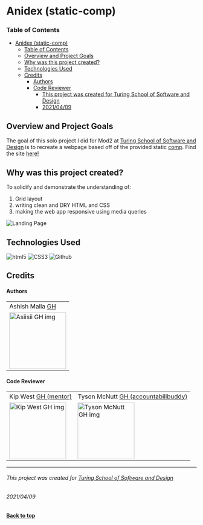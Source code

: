 # Anidex (static-comp)


### Table of Contents
- [Anidex (static-comp)](#anidex-static-comp)
    - [Table of Contents](#table-of-contents)
  - [Overview and Project Goals](#overview-and-project-goals)
  - [Why was this project created?](#why-was-this-project-created)
  - [Technologies Used](#technologies-used)
  - [Credits](#credits)
      - [Authors](#authors)
      - [Code Reviewer](#code-reviewer)
          - [This project was created for Turing School of Software and Design](#this-project-was-created-for-turing-school-of-software-and-design)
          - [2021/04/09](#20210409)

## Overview and Project Goals
The goal of this solo project I did for Mod2 at [Turing School of Software and Design](https://turing.io/) is to recreate a webpage based off of the provided static [comp](https://frontend.turing.io/projects/module-1/m1-static-comp).
Find the site [here!](https://asiisii.github.io/Static-Comp/)

## Why was this project created?
To solidify and demonstrate the understanding of:
1. Grid layout
2. writing clean and DRY HTML and CSS
3. making the web app responsive using media queries
  
![Landing Page](assets/landing-pg.gif)

## Technologies Used
<p align="left">
  <img src="https://img.shields.io/badge/html5%20-%23E34F26.svg?&style=for-the-badge&logo=html5&logoColor=white" alt="html5"/>
  <img src="https://img.shields.io/badge/css3%20-%231572B6.svg?&style=for-the-badge&logo=css3&logoColor=white" alt="CSS3"/>
  <img src="https://img.shields.io/badge/GitHub-100000?style=for-the-badge&logo=github&logoColor=white" alt="Github" />
</p>

## Credits
#### Authors
<table>
    <tr>
        <td> Ashish Malla <a href="https://github.com/asiisii">GH</td>
    </tr>
    </tr>
    <td><img src="https://avatars.githubusercontent.com/u/36644181?s=400&u=bac07fd62de7d01a09ce8f27f88590d5caa202df&v=4" alt="Asiisii GH img"
 width="150" height="auto" /></td>
    </tr>
</table>

#### Code Reviewer
<table>
    <tr>
         <td> Kip West <a href="https://github.com/jkwest-93">GH (mentor)</td>
         <td> Tyson McNutt <a href="https://github.com/tysnj">GH (accountabilibuddy)</td>
    </tr>
    </tr>
    <td><img src="https://avatars.githubusercontent.com/u/62263439?v=4" alt="Kip West GH img"
 width="150" height="auto" /></td>
 <td><img src="https://avatars.githubusercontent.com/u/65634894?v=4" alt="Tyson McNutt GH img"
 width="150" height="auto" /></td>
</tr>
</table>

**************************************************************************
###### This project was created for [Turing School of Software and Design](https://turing.io/)
###### 2021/04/09
**[Back to top](#table-of-contents)**
